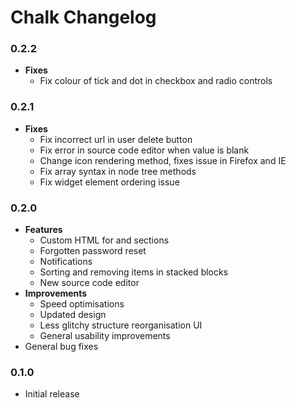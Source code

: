 # Chalk Changelog

### 0.2.2

* **Fixes**
	* Fix colour of tick and dot in checkbox and radio controls
	

### 0.2.1

* **Fixes**
	* Fix incorrect url in user delete button
	* Fix error in source code editor when value is blank
	* Change icon rendering method, fixes issue in Firefox and IE
	* Fix array syntax in node tree methods
	* Fix widget element ordering issue

### 0.2.0

* **Features**
	* Custom HTML for <head> and <body> sections
	* Forgotten password reset
	* Notifications
	* Sorting and removing items in stacked blocks
	* New source code editor
* **Improvements**
	* Speed optimisations
	* Updated design
	* Less glitchy structure reorganisation UI
	* General usability improvements
* General bug fixes

### 0.1.0

* Initial release